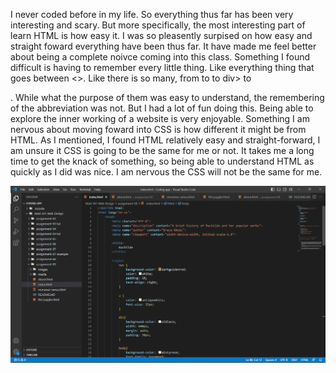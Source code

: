 I never coded before in my life. So everything thus far has been very interesting and scary. But more specifically, the most interesting part of learn HTML is how easy it. I was so pleasently surpised on how easy and straight foward everything have been thus far. It have made me feel better about being a complete noivce coming into this class. Something I found difficult is having to remember every little thing. Like everything thing that goes between <>. Like there is so many, from <head> to <body> to div> to <nav>. While what the purpose of them was easy to understand, the remembering of the abbreviation was not. But I had a lot of fun doing this. Being able to explore the inner working of a website is very enjoyable. 
Something I am nervous about moving foward into CSS is how different it might be from HTML. As I mentioned, I found HTML relatively easy and straight-forward, I am unsure it CSS is going to be the same for me or not. It takes me a long time to get the knack of something, so being able to understand HTML as quickly as I did was nice. I am nervous the CSS will not be the same for me. 

![screenshot](./images/Screenshot.png)

